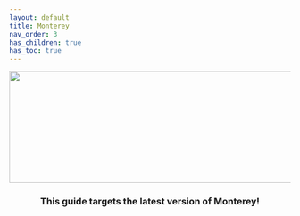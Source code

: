 ```yaml
---
layout: default
title: Monterey
nav_order: 3
has_children: true
has_toc: true
---
```


<p align="center">
  <img width="650" height="200" src="../../../assets/HeaderMonterey.png">
</p>

<h3 align="center">This guide targets the latest version of Monterey!</h3>
